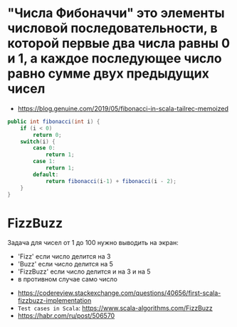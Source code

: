 # "Числа Фибоначчи" это элементы числовой последовательности, в которой первые два числа равны 0 и 1, а каждое последующее число равно сумме двух предыдущих чисел

* https://blog.genuine.com/2019/05/fibonacci-in-scala-tailrec-memoized

```java
public int fibonacci(int i) {
    if (i < 0) 
        return 0;
    switch(i) {
        case 0:
            return 1;
        case 1:
            return 1;
        default:
            return fibonacci(i-1) + fibonacci(i - 2);
    }
} 
```


# FizzBuzz

Задача для чисел от 1 до 100 нужно выводить на экран:
- 'Fizz' если число делится на 3
- 'Buzz' если число делится на 5
- 'FizzBuzz' если число делится и на 3 и на 5
- в противном случае само число

* https://codereview.stackexchange.com/questions/40656/first-scala-fizzbuzz-implementation
* `Test cases in Scala`: https://www.scala-algorithms.com/FizzBuzz
* https://habr.com/ru/post/506570
